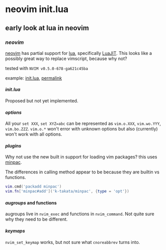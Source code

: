 # neovim init.lua

## early look at lua in neovim


### _neovim_

[neovim][nvim] has partial support for [lua][lua],
specifically [LuaJIT][luajit].
This looks like a possibly great way to replace vimscript,
because why not?

tested with `NVIM v0.5.0-678-ga621c45ba`

example: [init.lua][conf], [permalink][confp]

#### _init.lua_

Proposed but not yet implemented.

#### _options_

All your `set XXX`, `set XYZ=abc`
can be represented as `vim.o.XXX`, `vim.wo.YYY`, `vim.bo.ZZZ`.
`vim.o.*` won't error with unknown options
but also (currently) won't work with all options.

#### _plugins_

Why not use the new built in support for loading vim packages?
this uses [minpac][minpac].

The differences in calling method appear to be because they
are builtin vs functions.

```lua
vim.cmd('packadd minpac')
vim.fn['minpac#add']('k-takata/minpac', {type = 'opt'})
```

#### _augroups_ and functions

augroups live in `nvim_exec` and functions in `nvim_command`.
Not quite sure why they need to be different.

#### _keymaps_

`nvim_set_keymap` works, but not sure what `cnoreabbrev` turns into.

[nvim]: https://neovim.io/
[lua]: http://www.lua.org/
[luajit]: https://luajit.org/
[conf]: https://github.com/seankhliao/config/blob/master/nvim/init.lua
[confp]: https://github.com/seankhliao/config/blob/6193c3e30610ec872626f0f4b40e3e623a025004/nvim/init.lua
[minpac]: https://github.com/k-takata/minpac
